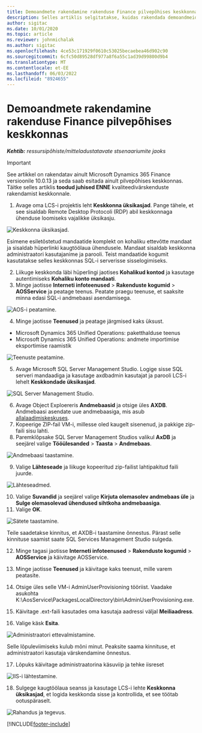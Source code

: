 ```yaml
---
title: Demoandmete rakendamine rakenduse Finance pilvepõhises keskkonnas
description: Selles artiklis selgitatakse, kuidas rakendada demoandmeid Project Operationsist Dynamics 365 Finance pilvepõhisesse keskkonda.
author: sigitac
ms.date: 10/01/2020
ms.topic: article
ms.reviewer: johnmichalak
ms.author: sigitac
ms.openlocfilehash: 4ce53c171929f0610c53025becaebea46d902c90
ms.sourcegitcommit: 6cfc50d89528df977a8f6a55c1ad39d99800d9b4
ms.translationtype: MT
ms.contentlocale: et-EE
ms.lasthandoff: 06/03/2022
ms.locfileid: "8924655"
---
```

# <a name="apply-demo-data-to-a-finance-cloud-hosted-environment"></a>Demoandmete rakendamine rakenduse Finance pilvepõhises keskkonnas

_**Kehtib:** ressursipõhiste/mitteladustatavate stsenaariumite jaoks_

> [!IMPORTANT]
> See artikkel on rakendatav ainult Microsoft Dynamics 365 Finance versioonile 10.0.13 ja seda saab esitada ainult pilvepõhises keskkonnas. Täitke selles artiklis **toodud juhised ENNE** kvaliteedivärskenduste rakendamist keskkonnale.

1. Avage oma LCS-i projektis leht **Keskkonna üksikasjad**. Pange tähele, et see sisaldab Remote Desktop Protocoli (RDP) abil keskkonnaga ühenduse loomiseks vajalikke üksikasju.

![Keskkonna üksikasjad.](./media/1EnvironmentDetails.png)

Esimene esiletõstetud mandaatide komplekt on kohaliku ettevõtte mandaat ja sisaldab hüperlinki kaugtöölaua ühendusele. Mandaat sisaldab keskkonna administraatori kasutajanime ja parooli. Teist mandaatide kogumit kasutatakse selles keskkonnas SQL-i serverisse sisselogimiseks.

2. Liikuge keskkonda läbi hüperlingi jaotises **Kohalikud kontod** ja kasutage autentimiseks **Kohaliku konto mandaati**.
3. Minge jaotisse **Interneti infoteenused** > **Rakenduste kogumid** > **AOSService** ja peatage teenus. Peatate praegu teenuse, et saaksite minna edasi SQL-i andmebaasi asendamisega.

![AOS-i peatamine.](./media/2StopAOS.png)

4. Minge jaotisse **Teenused** ja peatage järgmised kaks üksust.

- Microsoft Dynamics 365 Unified Operations: paketthalduse teenus
- Microsoft Dynamics 365 Unified Operations: andmete importimise eksportimise raamistik

![Teenuste peatamine.](./media/3StopServices.png)

5. Avage Microsoft SQL Server Management Studio. Logige sisse SQL serveri mandaadiga ja kasutage axdbadmin kasutajat ja parooli LCS-i lehelt **Keskkondade üksikasjad**.

![SQL Server Management Studio.](./media/4SSMS.png)

6. Avage Object Exploereris **Andmebaasid** ja otsige üles **AXDB**. Andmebaasi asendate uue andmebaasiga, mis asub [allalaadimiskeskuses](https://download.microsoft.com/download/1/a/3/1a314bd2-b082-4a87-abdc-1ba26c92b63d/ProjOpsDemoDataFOGARelease.zip). 
7. Kopeerige ZIP-fail VM-i, millesse oled kaugelt sisenenud, ja pakkige zip-faili sisu lahti.
8. Paremklõpsake SQL Server Management Studios valikul **AxDB** ja seejärel valige **Tööülesanded** > **Taasta** > **Andmebaas**.

![Andmebaasi taastamine.](./media/5RestoreDatabase.png)

9. Valige **Lähteseade** ja liikuge kopeeritud zip-failist lahtipakitud faili juurde.

![Lähteseadmed.](./media/6SourceDevice.png)

10. Valige **Suvandid** ja seejärel valige **Kirjuta olemasolev andmebaas üle** ja **Sulge olemasolevad ühendused sihtkoha andmebaasiga**. 
11. Valige **OK**.

![Sätete taastamine.](./media/7RestoreSetting.png)

Teile saadetakse kinnitus, et AXDB-i taastamine õnnestus. Pärast selle kinnituse saamist saate SQL Services Management Studio sulgeda.

12. Minge tagasi jaotisse **Interneti infoteenused** > **Rakenduste kogumid** > **AOSService** ja käivitage AOSService.
13. Minge jaotisse **Teenused** ja käivitage kaks teenust, mille varem peatasite.

14. Otsige üles selle VM-i AdminUserProvisioning tööriist. Vaadake asukohta K:\AosService\PackagesLocalDirectory\bin\AdminUserProvisioning.exe.
15. Käivitage .ext-faili kasutades oma kasutaja aadressi väljal **Meiliaadress**. 
16. Valige käsk **Esita**.

![Administraatori ettevalmistamine.](./media/8AdminUserProvisioning.png)

Selle lõpuleviimiseks kulub mõni minut. Peaksite saama kinnituse, et administraatori kasutaja värskendamine õnnestus.

17. Lõpuks käivitage administraatorina käsuviip ja tehke iisreset

![IIS-i lähtestamine.](./media/9IISReset.png)

18. Sulgege kaugtöölaua seanss ja kasutage LCS-i lehte **Keskkonna üksikasjad**, et logida keskkonda sisse ja kontrollida, et see töötab ootuspäraselt.

![Rahandus ja tegevus.](./media/10FinanceAndOperations.png)


[!INCLUDE[footer-include](../includes/footer-banner.md)]